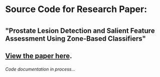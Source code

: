 <h1>  Source Code for Research Paper: <h1>
<h2> "Prostate Lesion Detection and Salient Feature Assessment Using Zone-Based Classifiers" <h2>

<p><a href="[https://drive.google.com/file/d/1nLP1y0TBqFZnlphmx0mIr6L04LOSY78B/view?usp=sharing](https://uploads-ssl.webflow.com/5e794b0c84a092906ffe9ad2/6181d3de75bd9f441452fa0a_Haoli_Yin_2020_paper..pdf)">View the paper here</a>.</p>

<h6> Code documentation in process... <h6>
